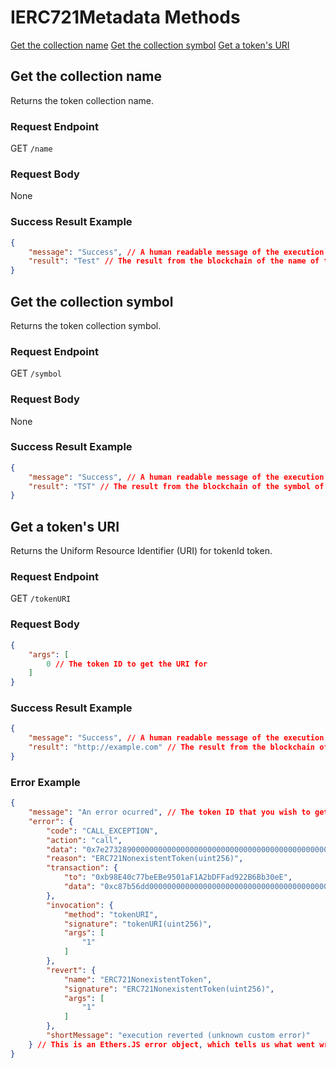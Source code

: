 # IERC721Metadata Methods

[Get the collection name](#get-the-collection-name)
[Get the collection symbol](#get-the-collection-symbol)
[Get a token's URI](#get-a-tokens-uri)

## Get the collection name
Returns the token collection name.
### Request Endpoint
GET `/name`
### Request Body
None
### Success Result Example
```json
{
    "message": "Success", // A human readable message of the execution result
    "result": "Test" // The result from the blockchain of the name of the collection
}
```

## Get the collection symbol
Returns the token collection symbol.
### Request Endpoint
GET `/symbol`
### Request Body
None
### Success Result Example
```json
{
    "message": "Success", // A human readable message of the execution result
    "result": "TST" // The result from the blockchain of the symbol of the collection
}
```

## Get a token's URI
Returns the Uniform Resource Identifier (URI) for tokenId token.
### Request Endpoint
GET `/tokenURI`
### Request Body
```json
{
    "args": [
        0 // The token ID to get the URI for
    ]
}
```
### Success Result Example
```json
{
    "message": "Success", // A human readable message of the execution result
    "result": "http://example.com" // The result from the blockchain of the token's URI
}
```
### Error Example
```json
{
    "message": "An error ocurred", // The token ID that you wish to get who is approved to transfer it.
    "error": {
        "code": "CALL_EXCEPTION",
        "action": "call",
        "data": "0x7e2732890000000000000000000000000000000000000000000000000000000000000001",
        "reason": "ERC721NonexistentToken(uint256)",
        "transaction": {
            "to": "0xb98E40c77beEBe9501aF1A2bDFFad922B6Bb30eE",
            "data": "0xc87b56dd0000000000000000000000000000000000000000000000000000000000000001"
        },
        "invocation": {
            "method": "tokenURI",
            "signature": "tokenURI(uint256)",
            "args": [
                "1"
            ]
        },
        "revert": {
            "name": "ERC721NonexistentToken",
            "signature": "ERC721NonexistentToken(uint256)",
            "args": [
                "1"
            ]
        },
        "shortMessage": "execution reverted (unknown custom error)"
    } // This is an Ethers.JS error object, which tells us what went wrong with the transaction.
}
```